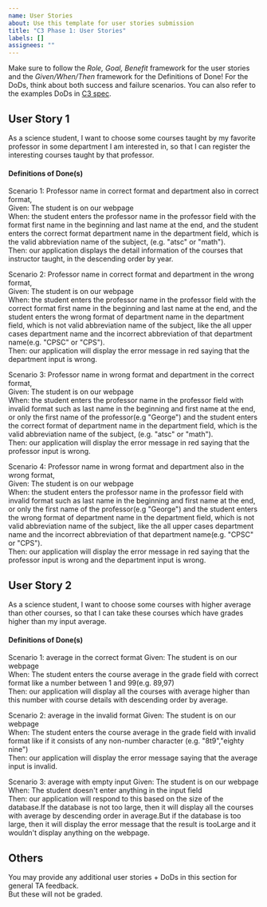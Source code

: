 ```yaml
---
name: User Stories
about: Use this template for user stories submission
title: "C3 Phase 1: User Stories"
labels: []
assignees: ""
---
```


Make sure to follow the *Role, Goal, Benefit* framework for the user stories and the *Given/When/Then* framework for the Definitions of Done! For the DoDs, think about both success and failure scenarios. You can also refer to the examples DoDs in [C3 spec](https://sites.google.com/view/ubc-cpsc310-22w1/project/checkpoint-3#h.8c0lkthf1uae).

## User Story 1
As a science student, I want to choose some courses taught by my favorite professor in some department I am interested in, 
so that I can register the interesting courses taught by that professor.


#### Definitions of Done(s)
Scenario 1: Professor name in correct format and department also in correct format,  
Given: The student is on our webpage<br>
When: the student enters the professor name in the professor field with the format first name 
in the beginning and last name at the end, and the student enters the correct format department name
in the department field, which is the valid abbreviation name of the subject, (e.g. "atsc" or "math").<br>
Then: our application displays the detail information of the courses that instructor taught, in the descending order by
year.

Scenario 2: Professor name in correct format and department in the wrong format,  
Given: The student is on our webpage<br>
When: the student enters the professor name in the professor field with the correct format first name
in the beginning and last name at the end, and the student enters the wrong format of department name
in the department field, which is not valid abbreviation name of the subject, like the all upper cases
department name and the incorrect abbreviation of that department name(e.g. "CPSC" or "CPS").<br>
Then: our application will display the error message in red saying that the department input is wrong.

Scenario 3: Professor name in wrong format and department in the correct format,  
Given: The student is on our webpage<br>
When: the student enters the professor name in the professor field with invalid format such as last name in the beginning
and first name at the end, or only the first name of the professor(e.g "George")
and the student enters the correct format of department name in the department field,
which is the valid abbreviation name of the subject, (e.g. "atsc" or "math").<br>
Then: our application will display the error message in red saying that the professor input is wrong.


Scenario 4: Professor name in wrong format and department also in the wrong format,  
Given: The student is on our webpage<br>
When: the student enters the professor name in the professor field with invalid format such as last name in the beginning
and first name at the end, or only the first name of the professor(e.g "George")
and the student enters the wrong format of department name
in the department field, which is not valid abbreviation name of the subject, like the all upper cases
department name and the incorrect abbreviation of that department name(e.g. "CPSC" or "CPS").<br>
Then: our application will display the error message in red saying that the professor input is wrong and the department
input is wrong.


## User Story 2
As a science student, I want to choose some courses with higher average than other courses, so that I can take these courses 
which have grades higher than my input average.


#### Definitions of Done(s)
Scenario 1: average in the correct format
Given: The student is on our webpage<br>
When: The student enters the course average in the grade field with correct format like a number between 1 and 99(e.g. 89,97)<br>
Then: our application will display all the courses with average higher than this number with course details with descending order by
 average.<br>


Scenario 2: average in the invalid format
Given: The student is on our webpage<br>
When: The student enters the course average in the grade field with invalid format like if it consists of any non-number character (e.g. "8t9","eighty nine")<br>
Then: our application will display the error message saying that the average input is invalid.


Scenario 3: average with empty input
Given: The student is on our webpage<br>
When: The student doesn't enter anything in the input field<br>
Then: our application will respond to this based on the size of the database.If the database is not too large, then it will display
all the courses with average by descending order in average.But if the database is too large, then it will display the error message
that the result is tooLarge and it wouldn't display anything on the webpage.<br>

## Others
You may provide any additional user stories + DoDs in this section for general TA feedback.  
But these will not be graded.
